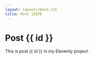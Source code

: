 ```yaml
---
layout: layouts/base.njk
title: Post 12078
---
```


# Post {{ id }}

This is post {{ id }} in my Eleventy project.
